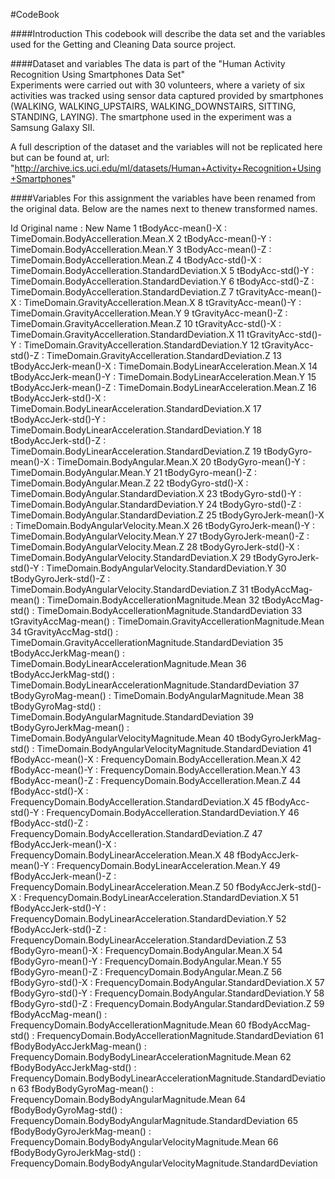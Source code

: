 #CodeBook

####Introduction 
This codebook will describe the data set and the variables used for the Getting and Cleaning Data source project. 

####Dataset and variables
The data is part of the "Human Activity Recognition Using Smartphones Data Set"  
Experiments were carried out with 30 volunteers, where a variety of six activities  was tracked using sensor data captured provided by smartphones (WALKING, WALKING_UPSTAIRS, WALKING_DOWNSTAIRS, SITTING, STANDING, LAYING). The smartphone used in the experiment was a Samsung Galaxy SII. 

A full description of the dataset and the variables will not be replicated here but can be found at, url: "http://archive.ics.uci.edu/ml/datasets/Human+Activity+Recognition+Using+Smartphones"

####Variables
For this assignment the variables have been renamed from the original data.
Below are the names next to thenew transformed names.  

Id	Original name	:	New Name 
1	tBodyAcc-mean()-X	:	TimeDomain.BodyAccelleration.Mean.X
2	tBodyAcc-mean()-Y	:	TimeDomain.BodyAccelleration.Mean.Y
3	tBodyAcc-mean()-Z	:	TimeDomain.BodyAccelleration.Mean.Z
4	tBodyAcc-std()-X	:	TimeDomain.BodyAccelleration.StandardDeviation.X
5	tBodyAcc-std()-Y	:	TimeDomain.BodyAccelleration.StandardDeviation.Y
6	tBodyAcc-std()-Z	:	TimeDomain.BodyAccelleration.StandardDeviation.Z
7	tGravityAcc-mean()-X	:	TimeDomain.GravityAccelleration.Mean.X
8	tGravityAcc-mean()-Y	:	TimeDomain.GravityAccelleration.Mean.Y
9	tGravityAcc-mean()-Z	:	TimeDomain.GravityAccelleration.Mean.Z
10	tGravityAcc-std()-X	:	TimeDomain.GravityAccelleration.StandardDeviation.X
11	tGravityAcc-std()-Y	:	TimeDomain.GravityAccelleration.StandardDeviation.Y
12	tGravityAcc-std()-Z	:	TimeDomain.GravityAccelleration.StandardDeviation.Z
13	tBodyAccJerk-mean()-X	:	TimeDomain.BodyLinearAcceleration.Mean.X
14	tBodyAccJerk-mean()-Y	:	TimeDomain.BodyLinearAcceleration.Mean.Y
15	tBodyAccJerk-mean()-Z	:	TimeDomain.BodyLinearAcceleration.Mean.Z
16	tBodyAccJerk-std()-X	:	TimeDomain.BodyLinearAcceleration.StandardDeviation.X
17	tBodyAccJerk-std()-Y	:	TimeDomain.BodyLinearAcceleration.StandardDeviation.Y
18	tBodyAccJerk-std()-Z	:	TimeDomain.BodyLinearAcceleration.StandardDeviation.Z
19	tBodyGyro-mean()-X	:	TimeDomain.BodyAngular.Mean.X
20	tBodyGyro-mean()-Y	:	TimeDomain.BodyAngular.Mean.Y
21	tBodyGyro-mean()-Z	:	TimeDomain.BodyAngular.Mean.Z
22	tBodyGyro-std()-X	:	TimeDomain.BodyAngular.StandardDeviation.X
23	tBodyGyro-std()-Y	:	TimeDomain.BodyAngular.StandardDeviation.Y
24	tBodyGyro-std()-Z	:	TimeDomain.BodyAngular.StandardDeviation.Z
25	tBodyGyroJerk-mean()-X	:	TimeDomain.BodyAngularVelocity.Mean.X
26	tBodyGyroJerk-mean()-Y	:	TimeDomain.BodyAngularVelocity.Mean.Y
27	tBodyGyroJerk-mean()-Z	:	TimeDomain.BodyAngularVelocity.Mean.Z
28	tBodyGyroJerk-std()-X	:	TimeDomain.BodyAngularVelocity.StandardDeviation.X
29	tBodyGyroJerk-std()-Y	:	TimeDomain.BodyAngularVelocity.StandardDeviation.Y
30	tBodyGyroJerk-std()-Z	:	TimeDomain.BodyAngularVelocity.StandardDeviation.Z
31	tBodyAccMag-mean()	:	TimeDomain.BodyAccellerationMagnitude.Mean
32	tBodyAccMag-std()	:	TimeDomain.BodyAccellerationMagnitude.StandardDeviation
33	tGravityAccMag-mean()	:	TimeDomain.GravityAccellerationMagnitude.Mean
34	tGravityAccMag-std()	:	TimeDomain.GravityAccellerationMagnitude.StandardDeviation
35	tBodyAccJerkMag-mean()	:	TimeDomain.BodyLinearAccelerationMagnitude.Mean
36	tBodyAccJerkMag-std()	:	TimeDomain.BodyLinearAccelerationMagnitude.StandardDeviation
37	tBodyGyroMag-mean()	:	TimeDomain.BodyAngularMagnitude.Mean
38	tBodyGyroMag-std()	:	TimeDomain.BodyAngularMagnitude.StandardDeviation
39	tBodyGyroJerkMag-mean()	:	TimeDomain.BodyAngularVelocityMagnitude.Mean
40	tBodyGyroJerkMag-std()	:	TimeDomain.BodyAngularVelocityMagnitude.StandardDeviation
41	fBodyAcc-mean()-X	:	FrequencyDomain.BodyAccelleration.Mean.X
42	fBodyAcc-mean()-Y	:	FrequencyDomain.BodyAccelleration.Mean.Y
43	fBodyAcc-mean()-Z	:	FrequencyDomain.BodyAccelleration.Mean.Z
44	fBodyAcc-std()-X	:	FrequencyDomain.BodyAccelleration.StandardDeviation.X
45	fBodyAcc-std()-Y	:	FrequencyDomain.BodyAccelleration.StandardDeviation.Y
46	fBodyAcc-std()-Z	:	FrequencyDomain.BodyAccelleration.StandardDeviation.Z
47	fBodyAccJerk-mean()-X	:	FrequencyDomain.BodyLinearAcceleration.Mean.X
48	fBodyAccJerk-mean()-Y	:	FrequencyDomain.BodyLinearAcceleration.Mean.Y
49	fBodyAccJerk-mean()-Z	:	FrequencyDomain.BodyLinearAcceleration.Mean.Z
50	fBodyAccJerk-std()-X	:	FrequencyDomain.BodyLinearAcceleration.StandardDeviation.X
51	fBodyAccJerk-std()-Y	:	FrequencyDomain.BodyLinearAcceleration.StandardDeviation.Y
52	fBodyAccJerk-std()-Z	:	FrequencyDomain.BodyLinearAcceleration.StandardDeviation.Z
53	fBodyGyro-mean()-X	:	FrequencyDomain.BodyAngular.Mean.X
54	fBodyGyro-mean()-Y	:	FrequencyDomain.BodyAngular.Mean.Y
55	fBodyGyro-mean()-Z	:	FrequencyDomain.BodyAngular.Mean.Z
56	fBodyGyro-std()-X	:	FrequencyDomain.BodyAngular.StandardDeviation.X
57	fBodyGyro-std()-Y	:	FrequencyDomain.BodyAngular.StandardDeviation.Y
58	fBodyGyro-std()-Z	:	FrequencyDomain.BodyAngular.StandardDeviation.Z
59	fBodyAccMag-mean()	:	FrequencyDomain.BodyAccellerationMagnitude.Mean
60	fBodyAccMag-std()	:	FrequencyDomain.BodyAccellerationMagnitude.StandardDeviation
61	fBodyBodyAccJerkMag-mean()	:	FrequencyDomain.BodyBodyLinearAccelerationMagnitude.Mean
62	fBodyBodyAccJerkMag-std()	:	FrequencyDomain.BodyBodyLinearAccelerationMagnitude.StandardDeviation
63	fBodyBodyGyroMag-mean()	:	FrequencyDomain.BodyBodyAngularMagnitude.Mean
64	fBodyBodyGyroMag-std()	:	FrequencyDomain.BodyBodyAngularMagnitude.StandardDeviation
65	fBodyBodyGyroJerkMag-mean()	:	FrequencyDomain.BodyBodyAngularVelocityMagnitude.Mean
66	fBodyBodyGyroJerkMag-std()	:	FrequencyDomain.BodyBodyAngularVelocityMagnitude.StandardDeviation
